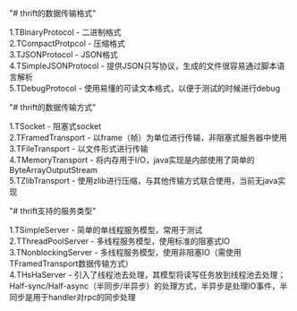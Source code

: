 "# thrift的数据传输格式"

1.TBinaryProtocol - 二进制格式  
2.TCompactProtpcol - 压缩格式  
3.TJSONProtocol - JSON格式  
4.TSimpleJSONProtocol - 提供JSON只写协议，生成的文件很容易通过脚本语言解析  
5.TDebugProtocol - 使用易懂的可读文本格式，以便于测试的时候进行debug

"# thrift的数据传输方式"

1.TSocket - 阻塞式socket  
2.TFramedTransport - 以frame（帧）为单位进行传输，非阻塞式服务器中使用  
3.TFileTransport - 以文件形式进行传输  
4.TMemoryTransport - 将内存用于I/O，java实现是内部使用了简单的ByteArrayOutputStream  
5.TZlibTransport - 使用zlib进行压缩，与其他传输方式联合使用，当前无java实现  

"# thrift支持的服务类型"

1.TSimpleServer - 简单的单线程服务模型，常用于测试  
2.TThreadPoolServer - 多线程服务模型，使用标准的阻塞式IO  
3.TNonblockingServer - 多线程服务模型，使用非阻塞IO（需使用TFramedTransport数据传输方式）  
4.THsHaServer - 引入了线程池去处理，其模型将读写任务放到线程池去处理；Half-sync/Half-async（半同步/半异步）的处理方式，半异步是处理IO事件，半同步是用于handler对rpc的同步处理
    